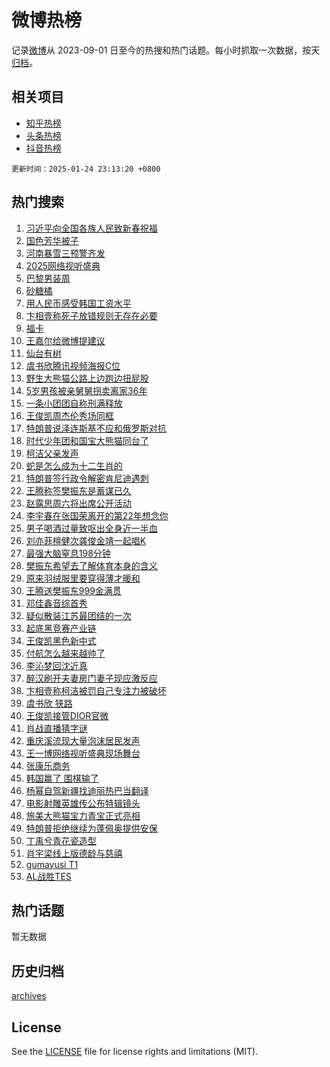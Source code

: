 # 微博热榜

记录[微博](https://www.weibo.com)从 2023-09-01 日至今的热搜和热门话题。每小时抓取一次数据，按天[归档](archives)。

## 相关项目

- [知乎热榜](https://github.com/hotarchive/zhihu)
- [头条热榜](https://github.com/hotarchive/toutiao)
- [抖音热榜](https://github.com/hotarchive/douyin)


`更新时间：2025-01-24 23:13:20 +0800`

## 热门搜索

1. [习近平向全国各族人民致新春祝福](https://m.weibo.cn/search?containerid=100103type%3D1%26t%3D10%26q%3D%23%E4%B9%A0%E8%BF%91%E5%B9%B3%E5%90%91%E5%85%A8%E5%9B%BD%E5%90%84%E6%97%8F%E4%BA%BA%E6%B0%91%E8%87%B4%E6%96%B0%E6%98%A5%E7%A5%9D%E7%A6%8F%23&stream_entry_id=51&isnewpage=1&extparam=seat%3D1%26pos%3D0%26q%3D%2523%25E4%25B9%25A0%25E8%25BF%2591%25E5%25B9%25B3%25E5%2590%2591%25E5%2585%25A8%25E5%259B%25BD%25E5%2590%2584%25E6%2597%258F%25E4%25BA%25BA%25E6%25B0%2591%25E8%2587%25B4%25E6%2596%25B0%25E6%2598%25A5%25E7%25A5%259D%25E7%25A6%258F%2523%26stream_entry_id%3D51%26c_type%3D51%26dgr%3D0%26filter_type%3Drealtimehot%26cate%3D10103%26display_time%3D1737731599%26pre_seqid%3D17377315989890114958508)
1. [国色芳华被子](https://m.weibo.cn/search?containerid=100103type%3D1%26t%3D10%26q%3D%E5%9B%BD%E8%89%B2%E8%8A%B3%E5%8D%8E%E8%A2%AB%E5%AD%90&stream_entry_id=31&isnewpage=1&extparam=seat%3D1%26realpos%3D1%26flag%3D2%26c_type%3D31%26filter_type%3Drealtimehot%26lcate%3D5001%26q%3D%25E5%259B%25BD%25E8%2589%25B2%25E8%258A%25B3%25E5%258D%258E%25E8%25A2%25AB%25E5%25AD%2590%26stream_entry_id%3D31%26pos%3D0%26dgr%3D0%26band_rank%3D1%26cate%3D5001%26display_time%3D1737731599%26pre_seqid%3D17377315989890114958508)
1. [河南暴雪三预警齐发](https://m.weibo.cn/search?containerid=100103type%3D1%26t%3D10%26q%3D%23%E6%B2%B3%E5%8D%97%E6%9A%B4%E9%9B%AA%E4%B8%89%E9%A2%84%E8%AD%A6%E9%BD%90%E5%8F%91%23&stream_entry_id=31&isnewpage=1&extparam=seat%3D1%26realpos%3D2%26flag%3D1%26c_type%3D31%26filter_type%3Drealtimehot%26lcate%3D5001%26q%3D%2523%25E6%25B2%25B3%25E5%258D%2597%25E6%259A%25B4%25E9%259B%25AA%25E4%25B8%2589%25E9%25A2%2584%25E8%25AD%25A6%25E9%25BD%2590%25E5%258F%2591%2523%26stream_entry_id%3D31%26pos%3D1%26dgr%3D0%26band_rank%3D2%26cate%3D5001%26display_time%3D1737731599%26pre_seqid%3D17377315989890114958508)
1. [2025网络视听盛典](https://m.weibo.cn/search?containerid=100103type%3D1%26t%3D10%26q%3D%232025%E7%BD%91%E7%BB%9C%E8%A7%86%E5%90%AC%E7%9B%9B%E5%85%B8%23&stream_entry_id=31&isnewpage=1&extparam=seat%3D1%26realpos%3D3%26flag%3D16%26c_type%3D31%26filter_type%3Drealtimehot%26lcate%3D5001%26q%3D%25232025%25E7%25BD%2591%25E7%25BB%259C%25E8%25A7%2586%25E5%2590%25AC%25E7%259B%259B%25E5%2585%25B8%2523%26stream_entry_id%3D31%26pos%3D2%26dgr%3D0%26band_rank%3D3%26cate%3D5001%26display_time%3D1737731599%26pre_seqid%3D17377315989890114958508)
1. [巴黎男装周](https://m.weibo.cn/search?containerid=100103type%3D1%26t%3D10%26q%3D%23%E5%B7%B4%E9%BB%8E%E7%94%B7%E8%A3%85%E5%91%A8%23&stream_entry_id=31&isnewpage=1&extparam=seat%3D1%26c_type%3D31%26filter_type%3Drealtimehot%26lcate%3D5001%26q%3D%2523%25E5%25B7%25B4%25E9%25BB%258E%25E7%2594%25B7%25E8%25A3%2585%25E5%2591%25A8%2523%26band_rank%3D4%26is_ad_pos%3D1%26stream_entry_id%3D31%26pos%3D3%26dgr%3D0%26adid%3D273389%26cate%3D5001%26display_time%3D1737731599%26pre_seqid%3D17377315989890114958508)
1. [砂糖橘](https://m.weibo.cn/search?containerid=100103type%3D1%26t%3D10%26q%3D%E7%A0%82%E7%B3%96%E6%A9%98&stream_entry_id=31&isnewpage=1&extparam=seat%3D1%26realpos%3D4%26flag%3D0%26c_type%3D31%26filter_type%3Drealtimehot%26lcate%3D5001%26q%3D%25E7%25A0%2582%25E7%25B3%2596%25E6%25A9%2598%26stream_entry_id%3D31%26pos%3D4%26dgr%3D0%26band_rank%3D4%26cate%3D5001%26display_time%3D1737731599%26pre_seqid%3D17377315989890114958508)
1. [用人民币感受韩国工资水平](https://m.weibo.cn/search?containerid=100103type%3D1%26t%3D10%26q%3D%E7%94%A8%E4%BA%BA%E6%B0%91%E5%B8%81%E6%84%9F%E5%8F%97%E9%9F%A9%E5%9B%BD%E5%B7%A5%E8%B5%84%E6%B0%B4%E5%B9%B3&stream_entry_id=31&isnewpage=1&extparam=seat%3D1%26realpos%3D5%26flag%3D1%26c_type%3D31%26filter_type%3Drealtimehot%26lcate%3D5001%26q%3D%25E7%2594%25A8%25E4%25BA%25BA%25E6%25B0%2591%25E5%25B8%2581%25E6%2584%259F%25E5%258F%2597%25E9%259F%25A9%25E5%259B%25BD%25E5%25B7%25A5%25E8%25B5%2584%25E6%25B0%25B4%25E5%25B9%25B3%26stream_entry_id%3D31%26pos%3D5%26dgr%3D0%26band_rank%3D5%26cate%3D5001%26display_time%3D1737731599%26pre_seqid%3D17377315989890114958508)
1. [卞相壹称死子放错规则无存在必要](https://m.weibo.cn/search?containerid=100103type%3D1%26t%3D10%26q%3D%23%E5%8D%9E%E7%9B%B8%E5%A3%B9%E7%A7%B0%E6%AD%BB%E5%AD%90%E6%94%BE%E9%94%99%E8%A7%84%E5%88%99%E6%97%A0%E5%AD%98%E5%9C%A8%E5%BF%85%E8%A6%81%23&stream_entry_id=31&isnewpage=1&extparam=seat%3D1%26realpos%3D6%26flag%3D0%26c_type%3D31%26filter_type%3Drealtimehot%26lcate%3D5001%26q%3D%2523%25E5%258D%259E%25E7%259B%25B8%25E5%25A3%25B9%25E7%25A7%25B0%25E6%25AD%25BB%25E5%25AD%2590%25E6%2594%25BE%25E9%2594%2599%25E8%25A7%2584%25E5%2588%2599%25E6%2597%25A0%25E5%25AD%2598%25E5%259C%25A8%25E5%25BF%2585%25E8%25A6%2581%2523%26stream_entry_id%3D31%26pos%3D6%26dgr%3D0%26band_rank%3D6%26cate%3D5001%26display_time%3D1737731599%26pre_seqid%3D17377315989890114958508)
1. [福卡](https://m.weibo.cn/search?containerid=100103type%3D1%26t%3D10%26q%3D%23%E7%A6%8F%E5%8D%A1%23&stream_entry_id=31&isnewpage=1&extparam=seat%3D1%26c_type%3D31%26filter_type%3Drealtimehot%26lcate%3D5001%26q%3D%2523%25E7%25A6%258F%25E5%258D%25A1%2523%26band_rank%3D7%26is_ad_pos%3D1%26stream_entry_id%3D31%26pos%3D7%26dgr%3D0%26adid%3D274623%26cate%3D5001%26display_time%3D1737731599%26pre_seqid%3D17377315989890114958508)
1. [王嘉尔给微博提建议](https://m.weibo.cn/search?containerid=100103type%3D1%26t%3D10%26q%3D%E7%8E%8B%E5%98%89%E5%B0%94%E7%BB%99%E5%BE%AE%E5%8D%9A%E6%8F%90%E5%BB%BA%E8%AE%AE&stream_entry_id=31&isnewpage=1&extparam=seat%3D1%26realpos%3D7%26flag%3D1%26c_type%3D31%26filter_type%3Drealtimehot%26lcate%3D5001%26q%3D%25E7%258E%258B%25E5%2598%2589%25E5%25B0%2594%25E7%25BB%2599%25E5%25BE%25AE%25E5%258D%259A%25E6%258F%2590%25E5%25BB%25BA%25E8%25AE%25AE%26stream_entry_id%3D31%26pos%3D8%26dgr%3D0%26band_rank%3D7%26cate%3D5001%26display_time%3D1737731599%26pre_seqid%3D17377315989890114958508)
1. [仙台有树](https://m.weibo.cn/search?containerid=100103type%3D1%26t%3D10%26q%3D%E4%BB%99%E5%8F%B0%E6%9C%89%E6%A0%91&stream_entry_id=31&isnewpage=1&extparam=seat%3D1%26realpos%3D8%26flag%3D2%26c_type%3D31%26filter_type%3Drealtimehot%26lcate%3D5001%26q%3D%25E4%25BB%2599%25E5%258F%25B0%25E6%259C%2589%25E6%25A0%2591%26stream_entry_id%3D31%26pos%3D9%26dgr%3D0%26band_rank%3D8%26cate%3D5001%26display_time%3D1737731599%26pre_seqid%3D17377315989890114958508)
1. [虞书欣腾讯视频海报C位](https://m.weibo.cn/search?containerid=100103type%3D1%26t%3D10%26q%3D%23%E8%99%9E%E4%B9%A6%E6%AC%A3%E8%85%BE%E8%AE%AF%E8%A7%86%E9%A2%91%E6%B5%B7%E6%8A%A5C%E4%BD%8D%23&stream_entry_id=31&isnewpage=1&extparam=seat%3D1%26realpos%3D9%26flag%3D0%26c_type%3D31%26filter_type%3Drealtimehot%26lcate%3D5001%26q%3D%2523%25E8%2599%259E%25E4%25B9%25A6%25E6%25AC%25A3%25E8%2585%25BE%25E8%25AE%25AF%25E8%25A7%2586%25E9%25A2%2591%25E6%25B5%25B7%25E6%258A%25A5C%25E4%25BD%258D%2523%26stream_entry_id%3D31%26pos%3D10%26dgr%3D0%26band_rank%3D9%26cate%3D5001%26display_time%3D1737731599%26pre_seqid%3D17377315989890114958508)
1. [野生大熊猫公路上边跑边扭屁股](https://m.weibo.cn/search?containerid=100103type%3D1%26t%3D10%26q%3D%23%E9%87%8E%E7%94%9F%E5%A4%A7%E7%86%8A%E7%8C%AB%E5%85%AC%E8%B7%AF%E4%B8%8A%E8%BE%B9%E8%B7%91%E8%BE%B9%E6%89%AD%E5%B1%81%E8%82%A1%23&stream_entry_id=31&isnewpage=1&extparam=seat%3D1%26realpos%3D10%26flag%3D1%26c_type%3D31%26filter_type%3Drealtimehot%26lcate%3D5001%26q%3D%2523%25E9%2587%258E%25E7%2594%259F%25E5%25A4%25A7%25E7%2586%258A%25E7%258C%25AB%25E5%2585%25AC%25E8%25B7%25AF%25E4%25B8%258A%25E8%25BE%25B9%25E8%25B7%2591%25E8%25BE%25B9%25E6%2589%25AD%25E5%25B1%2581%25E8%2582%25A1%2523%26stream_entry_id%3D31%26pos%3D11%26dgr%3D0%26band_rank%3D10%26cate%3D5001%26display_time%3D1737731599%26pre_seqid%3D17377315989890114958508)
1. [5岁男孩被亲舅舅拐卖离家36年](https://m.weibo.cn/search?containerid=100103type%3D1%26t%3D10%26q%3D%235%E5%B2%81%E7%94%B7%E5%AD%A9%E8%A2%AB%E4%BA%B2%E8%88%85%E8%88%85%E6%8B%90%E5%8D%96%E7%A6%BB%E5%AE%B636%E5%B9%B4%23&stream_entry_id=31&isnewpage=1&extparam=seat%3D1%26realpos%3D11%26flag%3D1%26c_type%3D31%26filter_type%3Drealtimehot%26lcate%3D5001%26q%3D%25235%25E5%25B2%2581%25E7%2594%25B7%25E5%25AD%25A9%25E8%25A2%25AB%25E4%25BA%25B2%25E8%2588%2585%25E8%2588%2585%25E6%258B%2590%25E5%258D%2596%25E7%25A6%25BB%25E5%25AE%25B636%25E5%25B9%25B4%2523%26stream_entry_id%3D31%26pos%3D12%26dgr%3D0%26band_rank%3D11%26cate%3D5001%26display_time%3D1737731599%26pre_seqid%3D17377315989890114958508)
1. [一条小团团自称刑满释放](https://m.weibo.cn/search?containerid=100103type%3D1%26t%3D10%26q%3D%23%E4%B8%80%E6%9D%A1%E5%B0%8F%E5%9B%A2%E5%9B%A2%E8%87%AA%E7%A7%B0%E5%88%91%E6%BB%A1%E9%87%8A%E6%94%BE%23&stream_entry_id=31&isnewpage=1&extparam=seat%3D1%26realpos%3D12%26flag%3D2%26c_type%3D31%26filter_type%3Drealtimehot%26lcate%3D5001%26q%3D%2523%25E4%25B8%2580%25E6%259D%25A1%25E5%25B0%258F%25E5%259B%25A2%25E5%259B%25A2%25E8%2587%25AA%25E7%25A7%25B0%25E5%2588%2591%25E6%25BB%25A1%25E9%2587%258A%25E6%2594%25BE%2523%26stream_entry_id%3D31%26pos%3D13%26dgr%3D0%26band_rank%3D12%26cate%3D5001%26display_time%3D1737731599%26pre_seqid%3D17377315989890114958508)
1. [王俊凯周杰伦秀场同框](https://m.weibo.cn/search?containerid=100103type%3D1%26t%3D10%26q%3D%23%E7%8E%8B%E4%BF%8A%E5%87%AF%E5%91%A8%E6%9D%B0%E4%BC%A6%E7%A7%80%E5%9C%BA%E5%90%8C%E6%A1%86%23&stream_entry_id=31&isnewpage=1&extparam=seat%3D1%26realpos%3D13%26flag%3D1%26c_type%3D31%26filter_type%3Drealtimehot%26lcate%3D5001%26q%3D%2523%25E7%258E%258B%25E4%25BF%258A%25E5%2587%25AF%25E5%2591%25A8%25E6%259D%25B0%25E4%25BC%25A6%25E7%25A7%2580%25E5%259C%25BA%25E5%2590%258C%25E6%25A1%2586%2523%26stream_entry_id%3D31%26pos%3D14%26dgr%3D0%26band_rank%3D13%26cate%3D5001%26display_time%3D1737731599%26pre_seqid%3D17377315989890114958508)
1. [特朗普说泽连斯基不应和俄罗斯对抗](https://m.weibo.cn/search?containerid=100103type%3D1%26t%3D10%26q%3D%23%E7%89%B9%E6%9C%97%E6%99%AE%E8%AF%B4%E6%B3%BD%E8%BF%9E%E6%96%AF%E5%9F%BA%E4%B8%8D%E5%BA%94%E5%92%8C%E4%BF%84%E7%BD%97%E6%96%AF%E5%AF%B9%E6%8A%97%23&stream_entry_id=31&isnewpage=1&extparam=seat%3D1%26realpos%3D14%26flag%3D1%26c_type%3D31%26filter_type%3Drealtimehot%26lcate%3D5001%26q%3D%2523%25E7%2589%25B9%25E6%259C%2597%25E6%2599%25AE%25E8%25AF%25B4%25E6%25B3%25BD%25E8%25BF%259E%25E6%2596%25AF%25E5%259F%25BA%25E4%25B8%258D%25E5%25BA%2594%25E5%2592%258C%25E4%25BF%2584%25E7%25BD%2597%25E6%2596%25AF%25E5%25AF%25B9%25E6%258A%2597%2523%26stream_entry_id%3D31%26pos%3D15%26dgr%3D0%26band_rank%3D14%26cate%3D5001%26display_time%3D1737731599%26pre_seqid%3D17377315989890114958508)
1. [时代少年团和国宝大熊猫同台了](https://m.weibo.cn/search?containerid=100103type%3D1%26t%3D10%26q%3D%23%E6%97%B6%E4%BB%A3%E5%B0%91%E5%B9%B4%E5%9B%A2%E5%92%8C%E5%9B%BD%E5%AE%9D%E5%A4%A7%E7%86%8A%E7%8C%AB%E5%90%8C%E5%8F%B0%E4%BA%86%23&stream_entry_id=31&isnewpage=1&extparam=seat%3D1%26realpos%3D15%26flag%3D0%26c_type%3D31%26filter_type%3Drealtimehot%26lcate%3D5001%26q%3D%2523%25E6%2597%25B6%25E4%25BB%25A3%25E5%25B0%2591%25E5%25B9%25B4%25E5%259B%25A2%25E5%2592%258C%25E5%259B%25BD%25E5%25AE%259D%25E5%25A4%25A7%25E7%2586%258A%25E7%258C%25AB%25E5%2590%258C%25E5%258F%25B0%25E4%25BA%2586%2523%26stream_entry_id%3D31%26pos%3D16%26dgr%3D0%26band_rank%3D15%26cate%3D5001%26display_time%3D1737731599%26pre_seqid%3D17377315989890114958508)
1. [柯洁父亲发声](https://m.weibo.cn/search?containerid=100103type%3D1%26t%3D10%26q%3D%23%E6%9F%AF%E6%B4%81%E7%88%B6%E4%BA%B2%E5%8F%91%E5%A3%B0%23&stream_entry_id=31&isnewpage=1&extparam=seat%3D1%26realpos%3D16%26flag%3D0%26c_type%3D31%26filter_type%3Drealtimehot%26lcate%3D5001%26q%3D%2523%25E6%259F%25AF%25E6%25B4%2581%25E7%2588%25B6%25E4%25BA%25B2%25E5%258F%2591%25E5%25A3%25B0%2523%26stream_entry_id%3D31%26pos%3D17%26dgr%3D0%26band_rank%3D16%26cate%3D5001%26display_time%3D1737731599%26pre_seqid%3D17377315989890114958508)
1. [蛇是怎么成为十二生肖的](https://m.weibo.cn/search?containerid=100103type%3D1%26t%3D10%26q%3D%23%E8%9B%87%E6%98%AF%E6%80%8E%E4%B9%88%E6%88%90%E4%B8%BA%E5%8D%81%E4%BA%8C%E7%94%9F%E8%82%96%E7%9A%84%23&stream_entry_id=31&isnewpage=1&extparam=seat%3D1%26realpos%3D17%26flag%3D0%26c_type%3D31%26filter_type%3Drealtimehot%26lcate%3D5001%26q%3D%2523%25E8%259B%2587%25E6%2598%25AF%25E6%2580%258E%25E4%25B9%2588%25E6%2588%2590%25E4%25B8%25BA%25E5%258D%2581%25E4%25BA%258C%25E7%2594%259F%25E8%2582%2596%25E7%259A%2584%2523%26stream_entry_id%3D31%26pos%3D18%26dgr%3D0%26band_rank%3D17%26cate%3D5001%26display_time%3D1737731599%26pre_seqid%3D17377315989890114958508)
1. [特朗普签行政令解密肯尼迪遇刺](https://m.weibo.cn/search?containerid=100103type%3D1%26t%3D10%26q%3D%23%E7%89%B9%E6%9C%97%E6%99%AE%E7%AD%BE%E8%A1%8C%E6%94%BF%E4%BB%A4%E8%A7%A3%E5%AF%86%E8%82%AF%E5%B0%BC%E8%BF%AA%E9%81%87%E5%88%BA%23&stream_entry_id=31&isnewpage=1&extparam=seat%3D1%26realpos%3D18%26flag%3D0%26c_type%3D31%26filter_type%3Drealtimehot%26lcate%3D5001%26q%3D%2523%25E7%2589%25B9%25E6%259C%2597%25E6%2599%25AE%25E7%25AD%25BE%25E8%25A1%258C%25E6%2594%25BF%25E4%25BB%25A4%25E8%25A7%25A3%25E5%25AF%2586%25E8%2582%25AF%25E5%25B0%25BC%25E8%25BF%25AA%25E9%2581%2587%25E5%2588%25BA%2523%26stream_entry_id%3D31%26pos%3D19%26dgr%3D0%26band_rank%3D18%26cate%3D5001%26display_time%3D1737731599%26pre_seqid%3D17377315989890114958508)
1. [王腾称签樊振东是蓄谋已久](https://m.weibo.cn/search?containerid=100103type%3D1%26t%3D10%26q%3D%23%E7%8E%8B%E8%85%BE%E7%A7%B0%E7%AD%BE%E6%A8%8A%E6%8C%AF%E4%B8%9C%E6%98%AF%E8%93%84%E8%B0%8B%E5%B7%B2%E4%B9%85%23&stream_entry_id=31&isnewpage=1&extparam=seat%3D1%26realpos%3D19%26flag%3D1%26c_type%3D31%26filter_type%3Drealtimehot%26lcate%3D5001%26q%3D%2523%25E7%258E%258B%25E8%2585%25BE%25E7%25A7%25B0%25E7%25AD%25BE%25E6%25A8%258A%25E6%258C%25AF%25E4%25B8%259C%25E6%2598%25AF%25E8%2593%2584%25E8%25B0%258B%25E5%25B7%25B2%25E4%25B9%2585%2523%26stream_entry_id%3D31%26pos%3D20%26dgr%3D0%26band_rank%3D19%26cate%3D5001%26display_time%3D1737731599%26pre_seqid%3D17377315989890114958508)
1. [赵露思周六将出席公开活动](https://m.weibo.cn/search?containerid=100103type%3D1%26t%3D10%26q%3D%23%E8%B5%B5%E9%9C%B2%E6%80%9D%E5%91%A8%E5%85%AD%E5%B0%86%E5%87%BA%E5%B8%AD%E5%85%AC%E5%BC%80%E6%B4%BB%E5%8A%A8%23&stream_entry_id=31&isnewpage=1&extparam=seat%3D1%26realpos%3D20%26flag%3D1%26c_type%3D31%26filter_type%3Drealtimehot%26lcate%3D5001%26q%3D%2523%25E8%25B5%25B5%25E9%259C%25B2%25E6%2580%259D%25E5%2591%25A8%25E5%2585%25AD%25E5%25B0%2586%25E5%2587%25BA%25E5%25B8%25AD%25E5%2585%25AC%25E5%25BC%2580%25E6%25B4%25BB%25E5%258A%25A8%2523%26stream_entry_id%3D31%26pos%3D21%26dgr%3D0%26band_rank%3D20%26cate%3D5001%26display_time%3D1737731599%26pre_seqid%3D17377315989890114958508)
1. [李宇春在张国荣离开的第22年想念你](https://m.weibo.cn/search?containerid=100103type%3D1%26t%3D10%26q%3D%E6%9D%8E%E5%AE%87%E6%98%A5%E5%9C%A8%E5%BC%A0%E5%9B%BD%E8%8D%A3%E7%A6%BB%E5%BC%80%E7%9A%84%E7%AC%AC22%E5%B9%B4%E6%83%B3%E5%BF%B5%E4%BD%A0&stream_entry_id=31&isnewpage=1&extparam=seat%3D1%26realpos%3D21%26flag%3D1%26c_type%3D31%26filter_type%3Drealtimehot%26lcate%3D5001%26q%3D%25E6%259D%258E%25E5%25AE%2587%25E6%2598%25A5%25E5%259C%25A8%25E5%25BC%25A0%25E5%259B%25BD%25E8%258D%25A3%25E7%25A6%25BB%25E5%25BC%2580%25E7%259A%2584%25E7%25AC%25AC22%25E5%25B9%25B4%25E6%2583%25B3%25E5%25BF%25B5%25E4%25BD%25A0%26stream_entry_id%3D31%26pos%3D22%26dgr%3D0%26band_rank%3D21%26cate%3D5001%26display_time%3D1737731599%26pre_seqid%3D17377315989890114958508)
1. [男子喝酒过量致呕出全身近一半血](https://m.weibo.cn/search?containerid=100103type%3D1%26t%3D10%26q%3D%23%E7%94%B7%E5%AD%90%E5%96%9D%E9%85%92%E8%BF%87%E9%87%8F%E8%87%B4%E5%91%95%E5%87%BA%E5%85%A8%E8%BA%AB%E8%BF%91%E4%B8%80%E5%8D%8A%E8%A1%80%23&stream_entry_id=31&isnewpage=1&extparam=seat%3D1%26realpos%3D22%26flag%3D1%26c_type%3D31%26filter_type%3Drealtimehot%26lcate%3D5001%26q%3D%2523%25E7%2594%25B7%25E5%25AD%2590%25E5%2596%259D%25E9%2585%2592%25E8%25BF%2587%25E9%2587%258F%25E8%2587%25B4%25E5%2591%2595%25E5%2587%25BA%25E5%2585%25A8%25E8%25BA%25AB%25E8%25BF%2591%25E4%25B8%2580%25E5%258D%258A%25E8%25A1%2580%2523%26stream_entry_id%3D31%26pos%3D23%26dgr%3D0%26band_rank%3D22%26cate%3D5001%26display_time%3D1737731599%26pre_seqid%3D17377315989890114958508)
1. [刘亦菲檀健次龚俊金靖一起唱K](https://m.weibo.cn/search?containerid=100103type%3D1%26t%3D10%26q%3D%23%E5%88%98%E4%BA%A6%E8%8F%B2%E6%AA%80%E5%81%A5%E6%AC%A1%E9%BE%9A%E4%BF%8A%E9%87%91%E9%9D%96%E4%B8%80%E8%B5%B7%E5%94%B1K%23&stream_entry_id=31&isnewpage=1&extparam=seat%3D1%26realpos%3D23%26flag%3D0%26c_type%3D31%26filter_type%3Drealtimehot%26lcate%3D5001%26q%3D%2523%25E5%2588%2598%25E4%25BA%25A6%25E8%258F%25B2%25E6%25AA%2580%25E5%2581%25A5%25E6%25AC%25A1%25E9%25BE%259A%25E4%25BF%258A%25E9%2587%2591%25E9%259D%2596%25E4%25B8%2580%25E8%25B5%25B7%25E5%2594%25B1K%2523%26stream_entry_id%3D31%26pos%3D24%26dgr%3D0%26band_rank%3D23%26cate%3D5001%26display_time%3D1737731599%26pre_seqid%3D17377315989890114958508)
1. [最强大脑窒息198分钟](https://m.weibo.cn/search?containerid=100103type%3D1%26t%3D10%26q%3D%E6%9C%80%E5%BC%BA%E5%A4%A7%E8%84%91%E7%AA%92%E6%81%AF198%E5%88%86%E9%92%9F&stream_entry_id=31&isnewpage=1&extparam=seat%3D1%26realpos%3D24%26flag%3D1%26c_type%3D31%26filter_type%3Drealtimehot%26lcate%3D5001%26q%3D%25E6%259C%2580%25E5%25BC%25BA%25E5%25A4%25A7%25E8%2584%2591%25E7%25AA%2592%25E6%2581%25AF198%25E5%2588%2586%25E9%2592%259F%26stream_entry_id%3D31%26pos%3D25%26dgr%3D0%26band_rank%3D24%26cate%3D5001%26display_time%3D1737731599%26pre_seqid%3D17377315989890114958508)
1. [樊振东希望去了解体育本身的含义](https://m.weibo.cn/search?containerid=100103type%3D1%26t%3D10%26q%3D%23%E6%A8%8A%E6%8C%AF%E4%B8%9C%E5%B8%8C%E6%9C%9B%E5%8E%BB%E4%BA%86%E8%A7%A3%E4%BD%93%E8%82%B2%E6%9C%AC%E8%BA%AB%E7%9A%84%E5%90%AB%E4%B9%89%23&stream_entry_id=31&isnewpage=1&extparam=seat%3D1%26realpos%3D25%26flag%3D1%26c_type%3D31%26filter_type%3Drealtimehot%26lcate%3D5001%26q%3D%2523%25E6%25A8%258A%25E6%258C%25AF%25E4%25B8%259C%25E5%25B8%258C%25E6%259C%259B%25E5%258E%25BB%25E4%25BA%2586%25E8%25A7%25A3%25E4%25BD%2593%25E8%2582%25B2%25E6%259C%25AC%25E8%25BA%25AB%25E7%259A%2584%25E5%2590%25AB%25E4%25B9%2589%2523%26stream_entry_id%3D31%26pos%3D26%26dgr%3D0%26band_rank%3D25%26cate%3D5001%26display_time%3D1737731599%26pre_seqid%3D17377315989890114958508)
1. [原来羽绒服里要穿得薄才暖和](https://m.weibo.cn/search?containerid=100103type%3D1%26t%3D10%26q%3D%23%E5%8E%9F%E6%9D%A5%E7%BE%BD%E7%BB%92%E6%9C%8D%E9%87%8C%E8%A6%81%E7%A9%BF%E5%BE%97%E8%96%84%E6%89%8D%E6%9A%96%E5%92%8C%23&stream_entry_id=31&isnewpage=1&extparam=seat%3D1%26realpos%3D26%26flag%3D0%26c_type%3D31%26filter_type%3Drealtimehot%26lcate%3D5001%26q%3D%2523%25E5%258E%259F%25E6%259D%25A5%25E7%25BE%25BD%25E7%25BB%2592%25E6%259C%258D%25E9%2587%258C%25E8%25A6%2581%25E7%25A9%25BF%25E5%25BE%2597%25E8%2596%2584%25E6%2589%258D%25E6%259A%2596%25E5%2592%258C%2523%26stream_entry_id%3D31%26pos%3D27%26dgr%3D0%26band_rank%3D26%26cate%3D5001%26display_time%3D1737731599%26pre_seqid%3D17377315989890114958508)
1. [王腾送樊振东999金满贯](https://m.weibo.cn/search?containerid=100103type%3D1%26t%3D10%26q%3D%23%E7%8E%8B%E8%85%BE%E9%80%81%E6%A8%8A%E6%8C%AF%E4%B8%9C999%E9%87%91%E6%BB%A1%E8%B4%AF%23&stream_entry_id=31&isnewpage=1&extparam=seat%3D1%26realpos%3D27%26flag%3D1%26c_type%3D31%26filter_type%3Drealtimehot%26lcate%3D5001%26q%3D%2523%25E7%258E%258B%25E8%2585%25BE%25E9%2580%2581%25E6%25A8%258A%25E6%258C%25AF%25E4%25B8%259C999%25E9%2587%2591%25E6%25BB%25A1%25E8%25B4%25AF%2523%26stream_entry_id%3D31%26pos%3D28%26dgr%3D0%26band_rank%3D27%26cate%3D5001%26display_time%3D1737731599%26pre_seqid%3D17377315989890114958508)
1. [邓佳鑫音综首秀](https://m.weibo.cn/search?containerid=100103type%3D1%26t%3D10%26q%3D%23%E9%82%93%E4%BD%B3%E9%91%AB%E9%9F%B3%E7%BB%BC%E9%A6%96%E7%A7%80%23&stream_entry_id=31&isnewpage=1&extparam=seat%3D1%26realpos%3D28%26flag%3D1%26c_type%3D31%26filter_type%3Drealtimehot%26lcate%3D5001%26q%3D%2523%25E9%2582%2593%25E4%25BD%25B3%25E9%2591%25AB%25E9%259F%25B3%25E7%25BB%25BC%25E9%25A6%2596%25E7%25A7%2580%2523%26stream_entry_id%3D31%26pos%3D29%26dgr%3D0%26band_rank%3D28%26cate%3D5001%26display_time%3D1737731599%26pre_seqid%3D17377315989890114958508)
1. [疑似散装江苏最团结的一次](https://m.weibo.cn/search?containerid=100103type%3D1%26t%3D10%26q%3D%E7%96%91%E4%BC%BC%E6%95%A3%E8%A3%85%E6%B1%9F%E8%8B%8F%E6%9C%80%E5%9B%A2%E7%BB%93%E7%9A%84%E4%B8%80%E6%AC%A1&stream_entry_id=31&isnewpage=1&extparam=seat%3D1%26realpos%3D29%26flag%3D1%26c_type%3D31%26filter_type%3Drealtimehot%26lcate%3D5001%26q%3D%25E7%2596%2591%25E4%25BC%25BC%25E6%2595%25A3%25E8%25A3%2585%25E6%25B1%259F%25E8%258B%258F%25E6%259C%2580%25E5%259B%25A2%25E7%25BB%2593%25E7%259A%2584%25E4%25B8%2580%25E6%25AC%25A1%26stream_entry_id%3D31%26pos%3D30%26dgr%3D0%26band_rank%3D29%26cate%3D5001%26display_time%3D1737731599%26pre_seqid%3D17377315989890114958508)
1. [起底黑竞赛产业链](https://m.weibo.cn/search?containerid=100103type%3D1%26t%3D10%26q%3D%23%E8%B5%B7%E5%BA%95%E9%BB%91%E7%AB%9E%E8%B5%9B%E4%BA%A7%E4%B8%9A%E9%93%BE%23&stream_entry_id=31&isnewpage=1&extparam=seat%3D1%26realpos%3D30%26flag%3D1%26c_type%3D31%26filter_type%3Drealtimehot%26lcate%3D5001%26q%3D%2523%25E8%25B5%25B7%25E5%25BA%2595%25E9%25BB%2591%25E7%25AB%259E%25E8%25B5%259B%25E4%25BA%25A7%25E4%25B8%259A%25E9%2593%25BE%2523%26stream_entry_id%3D31%26pos%3D31%26dgr%3D0%26band_rank%3D30%26cate%3D5001%26display_time%3D1737731599%26pre_seqid%3D17377315989890114958508)
1. [王俊凯黑色新中式](https://m.weibo.cn/search?containerid=100103type%3D1%26t%3D10%26q%3D%E7%8E%8B%E4%BF%8A%E5%87%AF%E9%BB%91%E8%89%B2%E6%96%B0%E4%B8%AD%E5%BC%8F&stream_entry_id=31&isnewpage=1&extparam=seat%3D1%26realpos%3D31%26flag%3D0%26c_type%3D31%26filter_type%3Drealtimehot%26lcate%3D5001%26q%3D%25E7%258E%258B%25E4%25BF%258A%25E5%2587%25AF%25E9%25BB%2591%25E8%2589%25B2%25E6%2596%25B0%25E4%25B8%25AD%25E5%25BC%258F%26stream_entry_id%3D31%26pos%3D32%26dgr%3D0%26band_rank%3D31%26cate%3D5001%26display_time%3D1737731599%26pre_seqid%3D17377315989890114958508)
1. [付航怎么越来越帅了](https://m.weibo.cn/search?containerid=100103type%3D1%26t%3D10%26q%3D%E4%BB%98%E8%88%AA%E6%80%8E%E4%B9%88%E8%B6%8A%E6%9D%A5%E8%B6%8A%E5%B8%85%E4%BA%86&stream_entry_id=31&isnewpage=1&extparam=seat%3D1%26realpos%3D32%26flag%3D1%26c_type%3D31%26filter_type%3Drealtimehot%26lcate%3D5001%26q%3D%25E4%25BB%2598%25E8%2588%25AA%25E6%2580%258E%25E4%25B9%2588%25E8%25B6%258A%25E6%259D%25A5%25E8%25B6%258A%25E5%25B8%2585%25E4%25BA%2586%26stream_entry_id%3D31%26pos%3D33%26dgr%3D0%26band_rank%3D32%26cate%3D5001%26display_time%3D1737731599%26pre_seqid%3D17377315989890114958508)
1. [李沁梦回沈近真](https://m.weibo.cn/search?containerid=100103type%3D1%26t%3D10%26q%3D%E6%9D%8E%E6%B2%81%E6%A2%A6%E5%9B%9E%E6%B2%88%E8%BF%91%E7%9C%9F&stream_entry_id=31&isnewpage=1&extparam=seat%3D1%26realpos%3D33%26flag%3D1%26c_type%3D31%26filter_type%3Drealtimehot%26lcate%3D5001%26q%3D%25E6%259D%258E%25E6%25B2%2581%25E6%25A2%25A6%25E5%259B%259E%25E6%25B2%2588%25E8%25BF%2591%25E7%259C%259F%26stream_entry_id%3D31%26pos%3D34%26dgr%3D0%26band_rank%3D33%26cate%3D5001%26display_time%3D1737731599%26pre_seqid%3D17377315989890114958508)
1. [醉汉刷开夫妻房门妻子现应激反应](https://m.weibo.cn/search?containerid=100103type%3D1%26t%3D10%26q%3D%23%E9%86%89%E6%B1%89%E5%88%B7%E5%BC%80%E5%A4%AB%E5%A6%BB%E6%88%BF%E9%97%A8%E5%A6%BB%E5%AD%90%E7%8E%B0%E5%BA%94%E6%BF%80%E5%8F%8D%E5%BA%94%23&stream_entry_id=31&isnewpage=1&extparam=seat%3D1%26realpos%3D34%26flag%3D0%26c_type%3D31%26filter_type%3Drealtimehot%26lcate%3D5001%26q%3D%2523%25E9%2586%2589%25E6%25B1%2589%25E5%2588%25B7%25E5%25BC%2580%25E5%25A4%25AB%25E5%25A6%25BB%25E6%2588%25BF%25E9%2597%25A8%25E5%25A6%25BB%25E5%25AD%2590%25E7%258E%25B0%25E5%25BA%2594%25E6%25BF%2580%25E5%258F%258D%25E5%25BA%2594%2523%26stream_entry_id%3D31%26pos%3D35%26dgr%3D0%26band_rank%3D34%26cate%3D5001%26display_time%3D1737731599%26pre_seqid%3D17377315989890114958508)
1. [卞相壹称柯洁被罚自己专注力被破坏](https://m.weibo.cn/search?containerid=100103type%3D1%26t%3D10%26q%3D%23%E5%8D%9E%E7%9B%B8%E5%A3%B9%E7%A7%B0%E6%9F%AF%E6%B4%81%E8%A2%AB%E7%BD%9A%E8%87%AA%E5%B7%B1%E4%B8%93%E6%B3%A8%E5%8A%9B%E8%A2%AB%E7%A0%B4%E5%9D%8F%23&stream_entry_id=31&isnewpage=1&extparam=seat%3D1%26realpos%3D35%26flag%3D1%26c_type%3D31%26filter_type%3Drealtimehot%26lcate%3D5001%26q%3D%2523%25E5%258D%259E%25E7%259B%25B8%25E5%25A3%25B9%25E7%25A7%25B0%25E6%259F%25AF%25E6%25B4%2581%25E8%25A2%25AB%25E7%25BD%259A%25E8%2587%25AA%25E5%25B7%25B1%25E4%25B8%2593%25E6%25B3%25A8%25E5%258A%259B%25E8%25A2%25AB%25E7%25A0%25B4%25E5%259D%258F%2523%26stream_entry_id%3D31%26pos%3D36%26dgr%3D0%26band_rank%3D35%26cate%3D5001%26display_time%3D1737731599%26pre_seqid%3D17377315989890114958508)
1. [虞书欣 狭路](https://m.weibo.cn/search?containerid=100103type%3D1%26t%3D10%26q%3D%E8%99%9E%E4%B9%A6%E6%AC%A3+%E7%8B%AD%E8%B7%AF&stream_entry_id=31&isnewpage=1&extparam=seat%3D1%26realpos%3D36%26flag%3D0%26c_type%3D31%26filter_type%3Drealtimehot%26lcate%3D5001%26q%3D%25E8%2599%259E%25E4%25B9%25A6%25E6%25AC%25A3%2520%25E7%258B%25AD%25E8%25B7%25AF%26stream_entry_id%3D31%26pos%3D37%26dgr%3D0%26band_rank%3D36%26cate%3D5001%26display_time%3D1737731599%26pre_seqid%3D17377315989890114958508)
1. [王俊凯接管DIOR官微](https://m.weibo.cn/search?containerid=100103type%3D1%26t%3D10%26q%3D%23%E7%8E%8B%E4%BF%8A%E5%87%AF%E6%8E%A5%E7%AE%A1DIOR%E5%AE%98%E5%BE%AE%23&stream_entry_id=31&isnewpage=1&extparam=seat%3D1%26realpos%3D37%26flag%3D1%26c_type%3D31%26filter_type%3Drealtimehot%26lcate%3D5001%26q%3D%2523%25E7%258E%258B%25E4%25BF%258A%25E5%2587%25AF%25E6%258E%25A5%25E7%25AE%25A1DIOR%25E5%25AE%2598%25E5%25BE%25AE%2523%26band_rank%3D37%26stream_entry_id%3D31%26pos%3D38%26dgr%3D0%26adid%3D273770%26cate%3D5001%26display_time%3D1737731599%26pre_seqid%3D17377315989890114958508)
1. [肖战直播猜字谜](https://m.weibo.cn/search?containerid=100103type%3D1%26t%3D10%26q%3D%23%E8%82%96%E6%88%98%E7%9B%B4%E6%92%AD%E7%8C%9C%E5%AD%97%E8%B0%9C%23&stream_entry_id=31&isnewpage=1&extparam=seat%3D1%26realpos%3D38%26flag%3D1%26c_type%3D31%26filter_type%3Drealtimehot%26lcate%3D5001%26q%3D%2523%25E8%2582%2596%25E6%2588%2598%25E7%259B%25B4%25E6%2592%25AD%25E7%258C%259C%25E5%25AD%2597%25E8%25B0%259C%2523%26stream_entry_id%3D31%26pos%3D39%26dgr%3D0%26band_rank%3D38%26cate%3D5001%26display_time%3D1737731599%26pre_seqid%3D17377315989890114958508)
1. [重庆溪流现大量泡沫居民发声](https://m.weibo.cn/search?containerid=100103type%3D1%26t%3D10%26q%3D%23%E9%87%8D%E5%BA%86%E6%BA%AA%E6%B5%81%E7%8E%B0%E5%A4%A7%E9%87%8F%E6%B3%A1%E6%B2%AB%E5%B1%85%E6%B0%91%E5%8F%91%E5%A3%B0%23&stream_entry_id=31&isnewpage=1&extparam=seat%3D1%26realpos%3D39%26flag%3D1%26c_type%3D31%26filter_type%3Drealtimehot%26lcate%3D5001%26q%3D%2523%25E9%2587%258D%25E5%25BA%2586%25E6%25BA%25AA%25E6%25B5%2581%25E7%258E%25B0%25E5%25A4%25A7%25E9%2587%258F%25E6%25B3%25A1%25E6%25B2%25AB%25E5%25B1%2585%25E6%25B0%2591%25E5%258F%2591%25E5%25A3%25B0%2523%26stream_entry_id%3D31%26pos%3D40%26dgr%3D0%26band_rank%3D39%26cate%3D5001%26display_time%3D1737731599%26pre_seqid%3D17377315989890114958508)
1. [王一博网络视听盛典现场舞台](https://m.weibo.cn/search?containerid=100103type%3D1%26t%3D10%26q%3D%23%E7%8E%8B%E4%B8%80%E5%8D%9A%E7%BD%91%E7%BB%9C%E8%A7%86%E5%90%AC%E7%9B%9B%E5%85%B8%E7%8E%B0%E5%9C%BA%E8%88%9E%E5%8F%B0%23&stream_entry_id=31&isnewpage=1&extparam=seat%3D1%26realpos%3D40%26flag%3D0%26c_type%3D31%26filter_type%3Drealtimehot%26lcate%3D5001%26q%3D%2523%25E7%258E%258B%25E4%25B8%2580%25E5%258D%259A%25E7%25BD%2591%25E7%25BB%259C%25E8%25A7%2586%25E5%2590%25AC%25E7%259B%259B%25E5%2585%25B8%25E7%258E%25B0%25E5%259C%25BA%25E8%2588%259E%25E5%258F%25B0%2523%26stream_entry_id%3D31%26pos%3D41%26dgr%3D0%26band_rank%3D40%26cate%3D5001%26display_time%3D1737731599%26pre_seqid%3D17377315989890114958508)
1. [张康乐商务](https://m.weibo.cn/search?containerid=100103type%3D1%26t%3D10%26q%3D%E5%BC%A0%E5%BA%B7%E4%B9%90%E5%95%86%E5%8A%A1&stream_entry_id=31&isnewpage=1&extparam=seat%3D1%26realpos%3D41%26flag%3D1%26c_type%3D31%26filter_type%3Drealtimehot%26lcate%3D5001%26q%3D%25E5%25BC%25A0%25E5%25BA%25B7%25E4%25B9%2590%25E5%2595%2586%25E5%258A%25A1%26stream_entry_id%3D31%26pos%3D42%26dgr%3D0%26band_rank%3D41%26cate%3D5001%26display_time%3D1737731599%26pre_seqid%3D17377315989890114958508)
1. [韩国赢了 围棋输了](https://m.weibo.cn/search?containerid=100103type%3D1%26t%3D10%26q%3D%E9%9F%A9%E5%9B%BD%E8%B5%A2%E4%BA%86+%E5%9B%B4%E6%A3%8B%E8%BE%93%E4%BA%86&stream_entry_id=31&isnewpage=1&extparam=seat%3D1%26realpos%3D42%26flag%3D0%26c_type%3D31%26filter_type%3Drealtimehot%26lcate%3D5001%26q%3D%25E9%259F%25A9%25E5%259B%25BD%25E8%25B5%25A2%25E4%25BA%2586%2520%25E5%259B%25B4%25E6%25A3%258B%25E8%25BE%2593%25E4%25BA%2586%26stream_entry_id%3D31%26pos%3D43%26dgr%3D0%26band_rank%3D42%26cate%3D5001%26display_time%3D1737731599%26pre_seqid%3D17377315989890114958508)
1. [杨幂自驾新疆找迪丽热巴当翻译](https://m.weibo.cn/search?containerid=100103type%3D1%26t%3D10%26q%3D%E6%9D%A8%E5%B9%82%E8%87%AA%E9%A9%BE%E6%96%B0%E7%96%86%E6%89%BE%E8%BF%AA%E4%B8%BD%E7%83%AD%E5%B7%B4%E5%BD%93%E7%BF%BB%E8%AF%91&stream_entry_id=31&isnewpage=1&extparam=seat%3D1%26realpos%3D43%26flag%3D0%26c_type%3D31%26filter_type%3Drealtimehot%26lcate%3D5001%26q%3D%25E6%259D%25A8%25E5%25B9%2582%25E8%2587%25AA%25E9%25A9%25BE%25E6%2596%25B0%25E7%2596%2586%25E6%2589%25BE%25E8%25BF%25AA%25E4%25B8%25BD%25E7%2583%25AD%25E5%25B7%25B4%25E5%25BD%2593%25E7%25BF%25BB%25E8%25AF%2591%26stream_entry_id%3D31%26pos%3D44%26dgr%3D0%26band_rank%3D43%26cate%3D5001%26display_time%3D1737731599%26pre_seqid%3D17377315989890114958508)
1. [电影射雕英雄传公布特辑镜头](https://m.weibo.cn/search?containerid=100103type%3D1%26t%3D10%26q%3D%23%E7%94%B5%E5%BD%B1%E5%B0%84%E9%9B%95%E8%8B%B1%E9%9B%84%E4%BC%A0%E5%85%AC%E5%B8%83%E7%89%B9%E8%BE%91%E9%95%9C%E5%A4%B4%23&stream_entry_id=31&isnewpage=1&extparam=seat%3D1%26realpos%3D44%26flag%3D0%26c_type%3D31%26filter_type%3Drealtimehot%26lcate%3D5001%26q%3D%2523%25E7%2594%25B5%25E5%25BD%25B1%25E5%25B0%2584%25E9%259B%2595%25E8%258B%25B1%25E9%259B%2584%25E4%25BC%25A0%25E5%2585%25AC%25E5%25B8%2583%25E7%2589%25B9%25E8%25BE%2591%25E9%2595%259C%25E5%25A4%25B4%2523%26stream_entry_id%3D31%26pos%3D45%26dgr%3D0%26band_rank%3D44%26cate%3D5001%26display_time%3D1737731599%26pre_seqid%3D17377315989890114958508)
1. [旅美大熊猫宝力青宝正式亮相](https://m.weibo.cn/search?containerid=100103type%3D1%26t%3D10%26q%3D%23%E6%97%85%E7%BE%8E%E5%A4%A7%E7%86%8A%E7%8C%AB%E5%AE%9D%E5%8A%9B%E9%9D%92%E5%AE%9D%E6%AD%A3%E5%BC%8F%E4%BA%AE%E7%9B%B8%23&stream_entry_id=31&isnewpage=1&extparam=seat%3D1%26realpos%3D45%26flag%3D1%26c_type%3D31%26filter_type%3Drealtimehot%26lcate%3D5001%26q%3D%2523%25E6%2597%2585%25E7%25BE%258E%25E5%25A4%25A7%25E7%2586%258A%25E7%258C%25AB%25E5%25AE%259D%25E5%258A%259B%25E9%259D%2592%25E5%25AE%259D%25E6%25AD%25A3%25E5%25BC%258F%25E4%25BA%25AE%25E7%259B%25B8%2523%26stream_entry_id%3D31%26pos%3D46%26dgr%3D0%26band_rank%3D45%26cate%3D5001%26display_time%3D1737731599%26pre_seqid%3D17377315989890114958508)
1. [特朗普拒绝继续为蓬佩奥提供安保](https://m.weibo.cn/search?containerid=100103type%3D1%26t%3D10%26q%3D%23%E7%89%B9%E6%9C%97%E6%99%AE%E6%8B%92%E7%BB%9D%E7%BB%A7%E7%BB%AD%E4%B8%BA%E8%93%AC%E4%BD%A9%E5%A5%A5%E6%8F%90%E4%BE%9B%E5%AE%89%E4%BF%9D%23&stream_entry_id=31&isnewpage=1&extparam=seat%3D1%26realpos%3D46%26flag%3D0%26c_type%3D31%26filter_type%3Drealtimehot%26lcate%3D5001%26q%3D%2523%25E7%2589%25B9%25E6%259C%2597%25E6%2599%25AE%25E6%258B%2592%25E7%25BB%259D%25E7%25BB%25A7%25E7%25BB%25AD%25E4%25B8%25BA%25E8%2593%25AC%25E4%25BD%25A9%25E5%25A5%25A5%25E6%258F%2590%25E4%25BE%259B%25E5%25AE%2589%25E4%25BF%259D%2523%26stream_entry_id%3D31%26pos%3D47%26dgr%3D0%26band_rank%3D46%26cate%3D5001%26display_time%3D1737731599%26pre_seqid%3D17377315989890114958508)
1. [丁禹兮青花瓷造型](https://m.weibo.cn/search?containerid=100103type%3D1%26t%3D10%26q%3D%23%E4%B8%81%E7%A6%B9%E5%85%AE%E9%9D%92%E8%8A%B1%E7%93%B7%E9%80%A0%E5%9E%8B%23&stream_entry_id=31&isnewpage=1&extparam=seat%3D1%26realpos%3D47%26flag%3D1%26c_type%3D31%26filter_type%3Drealtimehot%26lcate%3D5001%26q%3D%2523%25E4%25B8%2581%25E7%25A6%25B9%25E5%2585%25AE%25E9%259D%2592%25E8%258A%25B1%25E7%2593%25B7%25E9%2580%25A0%25E5%259E%258B%2523%26stream_entry_id%3D31%26pos%3D48%26dgr%3D0%26band_rank%3D47%26cate%3D5001%26display_time%3D1737731599%26pre_seqid%3D17377315989890114958508)
1. [肖宇梁线上版德龄与慈禧](https://m.weibo.cn/search?containerid=100103type%3D1%26t%3D10%26q%3D%E8%82%96%E5%AE%87%E6%A2%81%E7%BA%BF%E4%B8%8A%E7%89%88%E5%BE%B7%E9%BE%84%E4%B8%8E%E6%85%88%E7%A6%A7&stream_entry_id=31&isnewpage=1&extparam=seat%3D1%26realpos%3D48%26flag%3D1%26c_type%3D31%26filter_type%3Drealtimehot%26lcate%3D5001%26q%3D%25E8%2582%2596%25E5%25AE%2587%25E6%25A2%2581%25E7%25BA%25BF%25E4%25B8%258A%25E7%2589%2588%25E5%25BE%25B7%25E9%25BE%2584%25E4%25B8%258E%25E6%2585%2588%25E7%25A6%25A7%26stream_entry_id%3D31%26pos%3D49%26dgr%3D0%26band_rank%3D48%26cate%3D5001%26display_time%3D1737731599%26pre_seqid%3D17377315989890114958508)
1. [gumayusi T1](https://m.weibo.cn/search?containerid=100103type%3D1%26t%3D10%26q%3Dgumayusi+T1&stream_entry_id=31&isnewpage=1&extparam=seat%3D1%26realpos%3D49%26flag%3D0%26c_type%3D31%26filter_type%3Drealtimehot%26lcate%3D5001%26q%3Dgumayusi%2520T1%26stream_entry_id%3D31%26pos%3D50%26dgr%3D0%26band_rank%3D49%26cate%3D5001%26display_time%3D1737731599%26pre_seqid%3D17377315989890114958508)
1. [AL战胜TES](https://m.weibo.cn/search?containerid=100103type%3D1%26t%3D10%26q%3D%23AL%E6%88%98%E8%83%9CTES%23&stream_entry_id=31&isnewpage=1&extparam=seat%3D1%26realpos%3D50%26flag%3D1%26c_type%3D31%26filter_type%3Drealtimehot%26lcate%3D5001%26q%3D%2523AL%25E6%2588%2598%25E8%2583%259CTES%2523%26stream_entry_id%3D31%26pos%3D51%26dgr%3D0%26band_rank%3D50%26cate%3D5001%26display_time%3D1737731599%26pre_seqid%3D17377315989890114958508)

## 热门话题

暂无数据

## 历史归档

[archives](archives)

## License

See the [LICENSE](LICENSE) file for license rights and limitations (MIT).
